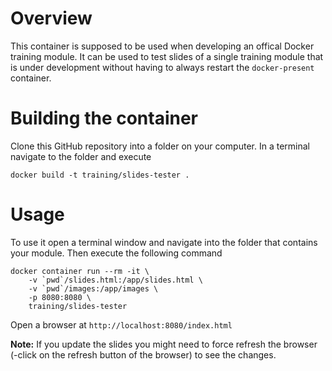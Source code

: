 
# Overview
This container is supposed to be used when developing an offical Docker training module. It can be used to test slides of a single training module that is under development without having to always restart the `docker-present` container.

# Building the container
Clone this GitHub repository into a folder on your computer. In a terminal navigate to the folder and execute

```
docker build -t training/slides-tester .
```

# Usage
To use it open a terminal window and navigate into the folder that contains your module. Then execute the following command

```
docker container run --rm -it \
    -v `pwd`/slides.html:/app/slides.html \
    -v `pwd`/images:/app/images \
    -p 8080:8080 \
    training/slides-tester
```

Open a browser at `http://localhost:8080/index.html`

**Note:** If you update the slides you might need to force refresh the browser (<SHIFT>-click on the refresh button of the browser) to see the changes.